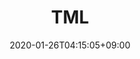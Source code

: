 ---
title: TML
description: Community Documentation for Lien Finance, a self-regulating protocol for creating unique derivative contracts.
date: 2020-01-26T04:15:05+09:00
draft: false
# updatesBanner: "Banner - &nbsp; [Hugo ZDoc theme](https://github.com/zzossig/hugo-theme-zdoc) &nbsp; just arrived"
landing:
#  image: favicon/android-icon-192x192.png
  title:
    - The Missing Lien
  text:
    - Community Documentation for Lien Finance, a self-regulating protocol for creating unique derivative contracts.
  titleColor:
  textColor:
  spaceBetweenTitleText: 25
footer:
  sections:
    - title: General
      links:
        - title: Docs
          link: https://gohugo.io/
        - title: Learn
          link: https://gohugo.io/
        - title: Showcase
          link: https://gohugo.io/
        - title: Blog
          link: https://gohugo.io/
    - title: resources
      links:
        - title: GitHub
          link: https://gohugo.io/
        - title: Releases
          link: https://gohugo.io/
        - title: Spectrum
          link: https://gohugo.io/
        - title: Telemetry
          link: https://gohugo.io/
    - title: Features
      links:
        - title: GitHub
          link: https://gohugo.io/
        - title: Releases
          link: https://gohugo.io/
        - title: Spectrum
          link: https://gohugo.io/
        - title: Telemetry
          link: https://gohugo.io/
  contents: 
    align: left
    applySinglePageCss: false
    markdown:
      |
      ## Zzo docs
      Copyright © 2020. All rights reserved.

sections:
  - bgcolor: teal
    type: card
    description: "Thanks to its elegant and minimalist design, Lien Finance innovates on the current exiting protocol model built on Ethereum enabling the creation of derivatives:"
    header: 
      title: Why Lien?
      hlcolor: "#8bc34a"
      color: '#fff'
      fontSize: 32
      width: 220
    cards:
      - subtitle: Trustless
        subtitlePosition: center
        description: "The Lien system only accepts ETH as input, the most trustless asset on the Ethereum blockchain. Thanks to a derivative split, the system can hedge for the volatility of the Ether.
"
        image: images/section/keyboard.png
        color: white
      - subtitle: Scalable
        subtitlePosition: center
        description: "Unlike similar derivatives system, Lien Finance does not rely on over-collateralization, which enables the system to be more economic-efficient and therefore more apt to scale."
        image: images/section/processor.png
        color: white
      - subtitle: Efficient Governance
        subtitlePosition: center
        description: "Parameter-tuning within the Lien protocol is automated and enforced by smart contracts. To protect the system from a flash crash of the ETH price, the system monitors the volatility of ETH as well as its price."
        image: images/section/root-server.png
        color: white
  - bgcolor: DarkSlateBlue
    type: normal
    description: "Lorem ipsum dolor sit amet, consectetur adipiscing elit. Fusce id eleifend erat. Integer eget mattis augue. Suspendisse semper laoreet tortor sed convallis. Nulla ac euismod lorem"
    header:
      title: Build it with Zdoc + Hugo
      hlcolor: DarkKhaki
      color: "#fff"
      fontSize: 32
      width: 340
    body:
      subtitle: Open Source & Transparent
      subtitlePosition: left
      description: "The Missing Lien is 100% community-owned & driven and built using self-hosted open source solutions: Hugo with the zDoc theme. The whole website lives in a public github repo - where everyone can submit contribution & track changes. "
      color: white
      image: images/section/root-server.png
      imagePosition: left
---
